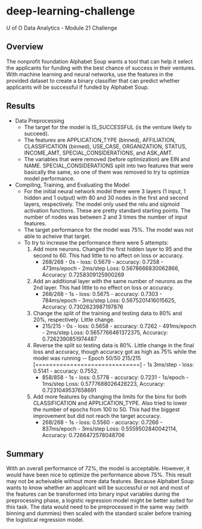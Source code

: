 # deep-learning-challenge
U of O Data Analytics - Module 21 Challenge

## Overview
The nonprofit foundation Alphabet Soup wants a tool that can help it select the applicants for funding with the best chance of success in their ventures. With machine learning and neural networks, use the features in the provided dataset to create a binary classifier that can predict whether applicants will be successful if funded by Alphabet Soup.

## Results

* Data Preprocessing
    * The target for the model is IS_SUCCESSFUL (is the venture likely to succeed).
    * The features are APPLICATION_TYPE (binned), AFFILIATION, CLASSIFICATION (binned), USE_CASE, ORGANIZATION, 
        STATUS, INCOME_AMT, SPECIAL_CONSIDERATIONS, and ASK_AMT.
    * The variables that were removed (before optimization) are EIN and NAME. SPECIAL_CONSIDERATIONS split into two features that were basically the same, so one of them was removed to try to optimize model performance.
* Compiling, Training, and Evaluating the Model
    * For the initial neural network model there were 3 layers (1 input, 1 hidden and 1 output) with 80 and 30 nodes in the first and second layers, respectively. The model only used the relu and sigmoid activation functions. These are pretty standard starting points. The number of nodes was between 2 and 3 times the number of input features.
    * The target performance for the model was 75%. The model was not able to acheive that target.
    * To try to increase the performance there were 5 attempts:
        1. Add more neurons. Changed the first hidden layer to 95 and the second to 60. This had little to no affect on loss or accuracy.
            * 268/268 - 0s - loss: 0.5679 - accuracy: 0.7258 - 473ms/epoch - 2ms/step Loss: 0.5678666830062866, Accuracy: 0.7258309125900269
        2. Add an additional layer with the same number of neurons as the 2nd layer. This had little to no effect on loss or accuracy.
            * 268/268 - 1s - loss: 0.5675 - accuracy: 0.7303 - 784ms/epoch - 3ms/step Loss: 0.5675201416015625, Accuracy: 0.7302623987197876
        3. Change the split of the training and testing data to 80% and 20%, respectively. Little change.
            * 215/215 - 0s - loss: 0.5658 - accuracy: 0.7262 - 491ms/epoch - 2ms/step Loss: 0.5657766461372375, Accuracy: 0.7262390851974487
        4. Reverse the split so testing data is 80%. Little change in the final loss and accuracy, though accuracy got as high as 75% while the model was running -- Epoch 50/50 215/215 [==============================] - 1s 3ms/step - loss: 0.5141 - accuracy: 0.7552.
            * 858/858 - 1s - loss: 0.5778 - accuracy: 0.7231 - 1s/epoch - 1ms/step Loss: 0.5777688026428223, Accuracy: 0.7231049537658691
        5. Add more features by changing the limits for the bins for both CLASSIFICATION and APPLICATION_TYPE. Also tried to lower the number of epochs from 100 to 50. This had the biggest improvement but did not reach the target accuracy.
            * 268/268 - 1s - loss: 0.5560 - accuracy: 0.7266 - 837ms/epoch - 3ms/step Loss: 0.5559502840042114, Accuracy: 0.7266472578048706

## Summary
With an overall performance of 72%, the model is acceptable. However, it would have been nice to optimize the performance above 75%. This result may not be acheivable without more data features.  Because Alphabet Soup wants to know whether an applicant will be successful or not and most of the features can be transformed into binary input variables during the preprocessing phase, a logistic regression model might be better suited for this task. The data would need to be preprocessed in the same way (with binning and dummies) then scaled with the standard scaler before training the logistical regression model.